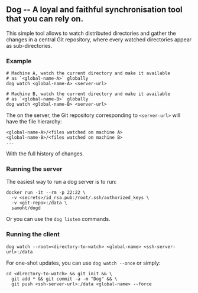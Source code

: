 ## Dog -- A loyal and faithful synchronisation tool that you can rely on.

This simple tool allows to watch distributed directories and gather
the changes in a central Git repository, where every watched directories
appear as sub-directories.

### Example

```
# Machine A, watch the current directory and make it available
# as `<global-name-A>` globally
dog watch <global-name-A> <server-url>

# Machine B, watch the current directory and make it available
# as `<global-name-B>` globally
dog watch <global-name-B> <server-url>
```

The on the server, the Git repository corresponding to `<server-url>`
will have the file hierarchy:
```
<global-name-A>/<files watched on machine A>
<global-name-B>/<files watched on machine B>
...
```

With the full history of changes.

### Running the server

The easiest way to run a dog server is to run:

```
docker run -it --rm -p 22:22 \
  -v <secrets>/id_rsa.pub:/root/.ssh/authorized_keys \
  -v <git-repo>:/data \
  samoht/dogd
```

Or you can use the `dog listen` commands.

### Running the client

```
dog watch --root=<directory-to-watch> <global-name> <ssh-server-url>:/data
```

For one-shot updates, you can use `dog watch --once` or simply:

```
cd <directory-to-watch> && git init && \
  git add * && git commit -a -m "Dog" && \
  git push <ssh-server-url>:/data <global-name> --force
```
